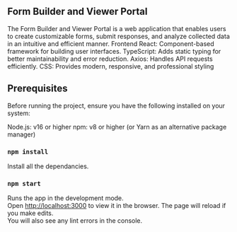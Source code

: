 ## Form Builder and Viewer Portal

The Form Builder and Viewer Portal is a web application that enables users to create customizable forms, submit responses, and analyze collected data in an intuitive and efficient manner.
Frontend
React: Component-based framework for building user interfaces.
TypeScript: Adds static typing for better maintainability and error reduction.
Axios: Handles API requests efficiently.
CSS: Provides modern, responsive, and professional styling

## Prerequisites
Before running the project, ensure you have the following installed on your system:

Node.js: v16 or higher
npm: v8 or higher (or Yarn as an alternative package manager)

### `npm install`

Install all the dependancies.

### `npm start`
Runs the app in the development mode.\
Open [http://localhost:3000](http://localhost:3000) to view it in the browser.
The page will reload if you make edits.\
You will also see any lint errors in the console.
